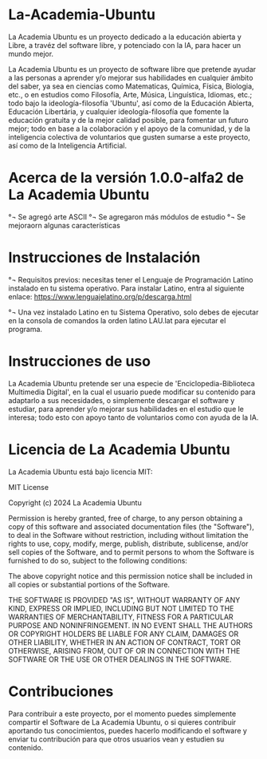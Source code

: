 # La-Academia-Ubuntu

La Academia Ubuntu es un proyecto dedicado a la educación abierta y Libre, a travéz del software libre, y potenciado con la IA, para hacer un mundo mejor.


La Academia Ubuntu es un proyecto de software libre que pretende ayudar a las personas a aprender y/o mejorar sus habilidades en
cualquier ámbito del saber, ya sea en ciencias como Matematicas, Química, Física, Biologia, etc., o en estudios como Filosofía, Arte,
Música, Linguística, Idiomas, etc.; todo bajo la ideología-filosofía 'Ubuntu', así como de la Educación Abierta, Educación Libertária, y
cualquier ideología-filosofía que fomente la educación gratuita y de la mejor calidad posible, para fomentar un futuro mejor; todo en
base a la colaboración y el apoyo de la comunidad, y de la inteligencia colectiva de voluntarios que gusten sumarse a este proyecto, así como de la Inteligencia Artificial.

# Acerca de la versión 1.0.0-alfa2 de La Academia Ubuntu

°¬ Se agregó arte ASCII
°¬ Se agregaron más módulos de estudio
°¬ Se mejoraorn algunas características


# Instrucciones de Instalación

°¬ Requisitos previos: necesitas tener el Lenguaje de Programación Latino instalado en tu sistema operativo.
Para instalar Latino, entra al siguiente enlace: https://www.lenguajelatino.org/p/descarga.html

°¬ Una vez instalado Latino en tu Sistema Operativo, solo debes de ejecutar en la consola de comandos la orden latino LAU.lat
para ejecutar el programa.


# Instrucciones de uso

La Academia Ubuntu pretende ser una especie de 'Enciclopedia-Biblioteca Multimedia Digital', en la cual el usuario puede modificar su contenido para adaptarlo a sus necesidades, o simplemente descargar el software y estudiar, para aprender y/o mejorar sus habilidades en el estudio que le interesa; todo esto con apoyo tanto de voluntarios como con ayuda de la IA.

# Licencia de La Academia Ubuntu

La Academia Ubuntu está bajo licencia MIT:

MIT License

Copyright (c) 2024 La Academia Ubuntu

Permission is hereby granted, free of charge, to any person obtaining a copy
of this software and associated documentation files (the "Software"), to deal
in the Software without restriction, including without limitation the rights
to use, copy, modify, merge, publish, distribute, sublicense, and/or sell
copies of the Software, and to permit persons to whom the Software is
furnished to do so, subject to the following conditions:

The above copyright notice and this permission notice shall be included in all
copies or substantial portions of the Software.

THE SOFTWARE IS PROVIDED "AS IS", WITHOUT WARRANTY OF ANY KIND, EXPRESS OR
IMPLIED, INCLUDING BUT NOT LIMITED TO THE WARRANTIES OF MERCHANTABILITY,
FITNESS FOR A PARTICULAR PURPOSE AND NONINFRINGEMENT. IN NO EVENT SHALL THE
AUTHORS OR COPYRIGHT HOLDERS BE LIABLE FOR ANY CLAIM, DAMAGES OR OTHER
LIABILITY, WHETHER IN AN ACTION OF CONTRACT, TORT OR OTHERWISE, ARISING FROM,
OUT OF OR IN CONNECTION WITH THE SOFTWARE OR THE USE OR OTHER DEALINGS IN THE
SOFTWARE.


# Contribuciones

Para contribuir a este proyecto, por el momento puedes simplemente compartir el Software de La Academia Ubuntu, o si
quieres contribuir aportando tus conocimientos, puedes hacerlo modificando el software y enviar tu contribución para
que otros usuarios vean y estudien su contenido.


